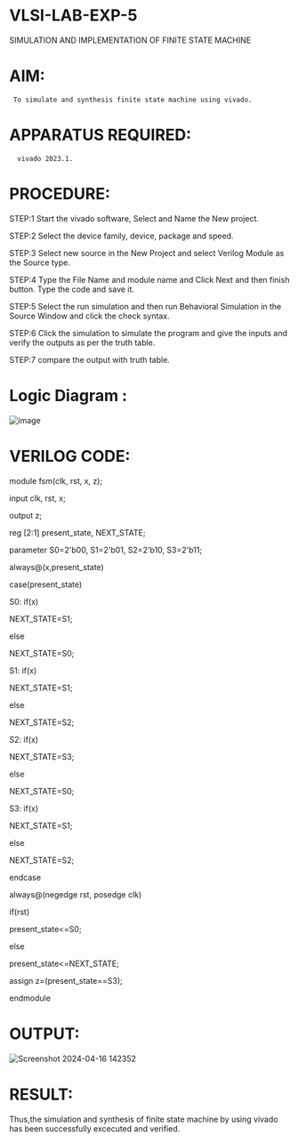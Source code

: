 # VLSI-LAB-EXP-5

SIMULATION AND IMPLEMENTATION OF FINITE STATE MACHINE

# AIM:
     To simulate and synthesis finite state machine using vivado.

# APPARATUS REQUIRED:

      vivado 2023.1.

# PROCEDURE: 

STEP:1 Start the vivado software, Select and Name the New project.

STEP:2 Select the device family, device, package and speed.

STEP:3 Select new source in the New Project and select Verilog Module as the Source type.

STEP:4 Type the File Name and module name and Click Next and then finish button. Type the code and save it.

STEP:5 Select the run simulation and then run Behavioral Simulation in the Source Window and click the check syntax.

STEP:6 Click the simulation to simulate the program and give the inputs and verify the outputs as per the truth table.

STEP:7 compare the output with truth table.

# Logic Diagram :

![image](https://github.com/navaneethans/VLSI-LAB-EXP-5/assets/6987778/34ec5d63-2b3b-4511-81ef-99f4572d5869)


# VERILOG CODE:

module fsm(clk, rst, x, z);

input clk, rst, x;

output z;

reg [2:1] present_state, NEXT_STATE; 

parameter S0=2'b00, S1=2'b01, S2=2'b10, S3=2'b11;

always@(x,present_state)

case(present_state)

S0:	if(x)

NEXT_STATE=S1;

else

NEXT_STATE=S0;

S1:	if(x)

NEXT_STATE=S1;

else

NEXT_STATE=S2;

S2:	if(x)

NEXT_STATE=S3;

else

NEXT_STATE=S0;

S3:	if(x)

NEXT_STATE=S1;

else

NEXT_STATE=S2;

endcase

always@(negedge rst, posedge clk)

if(rst)

 present_state<=S0;

else 

present_state<=NEXT_STATE;

assign z=(present_state==S3);

endmodule

# OUTPUT:

![Screenshot 2024-04-16 142352](https://github.com/teja2134/VLSI-LAB-EXP-5/assets/161149578/64241411-73cd-4df9-ad41-b57f4a106097)

# RESULT:

Thus,the simulation and synthesis of finite state machine by using vivado has been successfully excecuted and verified.



